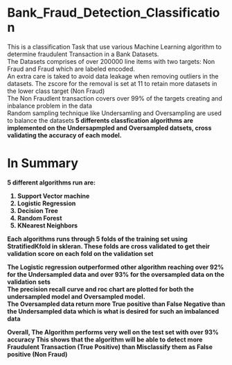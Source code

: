 # Bank_Fraud_Detection_Classification

This is a classification Task that use various Machine Learning algorithm to determine fraudulent Transaction in a Bank Datasets.<br>
The Datasets comprises of over 200000 line items with two targets: Non Fraud and Fraud which are labeled encoded.<br>
An extra care is taked to avoid data leakage when removing outliers in the datasets. The zscore for the removal is set at 11 to retain more datasets in the lower class target (Non Fraud)<br>
The Non Fraudlent transaction covers over 99% of the targets creating and inbalance problem in the data<br>
Random sampling technique like Undersamling and Oversampling are used to balance the datasets<b>
5 differents classfication algorithms are implemented on the Undersapmpled and Oversampled datsets, cross validating the accuracy of each model. <br>

# In Summary

5 different algorithms run are:
1. Support Vector machine
2. Logistic Regression
3. Decision Tree
4. Random Forest
5. KNearest Neighbors

Each algorithms runs through 5 folds of the training set using StratifiedKfold in skleran. These folds are cross validated to get their validation score on each fold
on the validation set<br>

The Logistic regression outperformed other algorithm reaching over 92% for the Undersampled data and over 93% for the oversampled data on the validation sets<br>
The precision recall curve  and roc chart are plotted for both the undersampled model and Oversampled model.<br>
The Oversampled  data return more True positive than False Negative than the Undersampled data which is what is desired for such an imbalanced data



Overall, The Algorithm performs very well on the test set with over 93% accuracy
This shows that the algorithm will be able to detect more Fraudulent Transaction (True Positive) than Misclassify them as False positive (Non Fraud)









